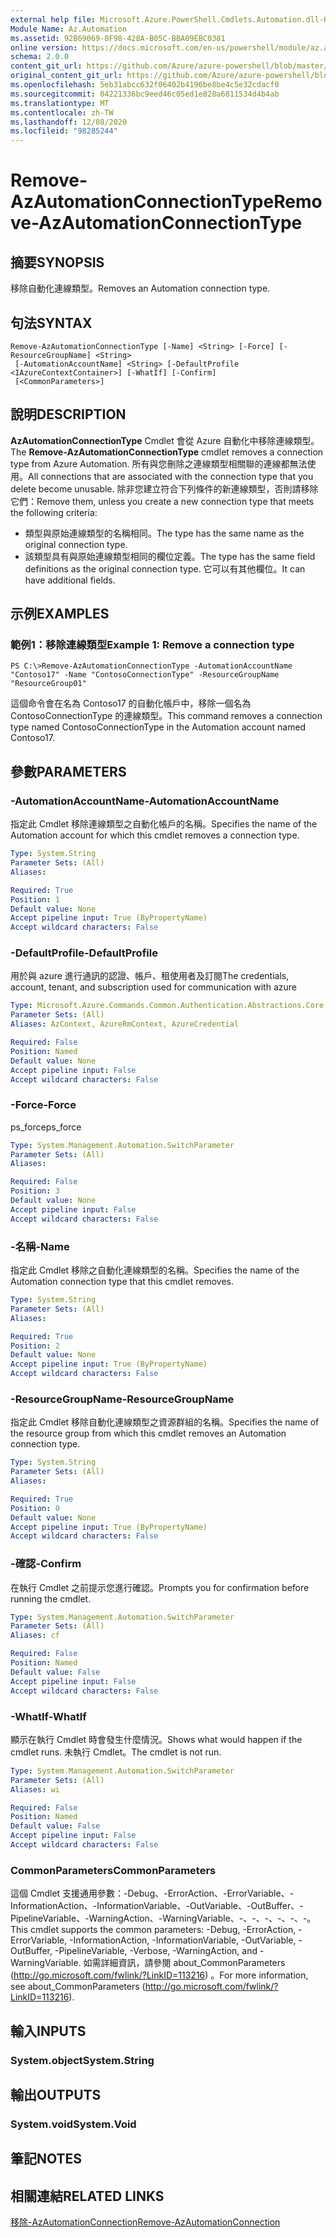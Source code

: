 ```yaml
---
external help file: Microsoft.Azure.PowerShell.Cmdlets.Automation.dll-Help.xml
Module Name: Az.Automation
ms.assetid: 92B69069-0F98-428A-B05C-BBA09EBC0381
online version: https://docs.microsoft.com/en-us/powershell/module/az.automation/remove-azautomationconnectiontype
schema: 2.0.0
content_git_url: https://github.com/Azure/azure-powershell/blob/master/src/Automation/Automation/help/Remove-AzAutomationConnectionType.md
original_content_git_url: https://github.com/Azure/azure-powershell/blob/master/src/Automation/Automation/help/Remove-AzAutomationConnectionType.md
ms.openlocfilehash: 5eb31abcc632f06402b4196be8be4c5e32cdacf0
ms.sourcegitcommit: 04221336bc9eed46c05ed1e828a6811534d4b4ab
ms.translationtype: MT
ms.contentlocale: zh-TW
ms.lasthandoff: 12/08/2020
ms.locfileid: "98285244"
---
```

# <span data-ttu-id="554a2-101">Remove-AzAutomationConnectionType</span><span class="sxs-lookup"><span data-stu-id="554a2-101">Remove-AzAutomationConnectionType</span></span>

## <span data-ttu-id="554a2-102">摘要</span><span class="sxs-lookup"><span data-stu-id="554a2-102">SYNOPSIS</span></span>
<span data-ttu-id="554a2-103">移除自動化連線類型。</span><span class="sxs-lookup"><span data-stu-id="554a2-103">Removes an Automation connection type.</span></span>

## <span data-ttu-id="554a2-104">句法</span><span class="sxs-lookup"><span data-stu-id="554a2-104">SYNTAX</span></span>

```
Remove-AzAutomationConnectionType [-Name] <String> [-Force] [-ResourceGroupName] <String>
 [-AutomationAccountName] <String> [-DefaultProfile <IAzureContextContainer>] [-WhatIf] [-Confirm]
 [<CommonParameters>]
```

## <span data-ttu-id="554a2-105">說明</span><span class="sxs-lookup"><span data-stu-id="554a2-105">DESCRIPTION</span></span>
<span data-ttu-id="554a2-106">**AzAutomationConnectionType** Cmdlet 會從 Azure 自動化中移除連線類型。</span><span class="sxs-lookup"><span data-stu-id="554a2-106">The **Remove-AzAutomationConnectionType** cmdlet removes a connection type from Azure Automation.</span></span>
<span data-ttu-id="554a2-107">所有與您刪除之連線類型相關聯的連線都無法使用。</span><span class="sxs-lookup"><span data-stu-id="554a2-107">All connections that are associated with the connection type that you delete become unusable.</span></span>
<span data-ttu-id="554a2-108">除非您建立符合下列條件的新連線類型，否則請移除它們：</span><span class="sxs-lookup"><span data-stu-id="554a2-108">Remove them, unless you create a new connection type that meets the following criteria:</span></span> 
- <span data-ttu-id="554a2-109">類型與原始連線類型的名稱相同。</span><span class="sxs-lookup"><span data-stu-id="554a2-109">The type has the same name as the original connection type.</span></span> 
- <span data-ttu-id="554a2-110">該類型具有與原始連線類型相同的欄位定義。</span><span class="sxs-lookup"><span data-stu-id="554a2-110">The type has the same field definitions as the original connection type.</span></span>
<span data-ttu-id="554a2-111">它可以有其他欄位。</span><span class="sxs-lookup"><span data-stu-id="554a2-111">It can have additional fields.</span></span>

## <span data-ttu-id="554a2-112">示例</span><span class="sxs-lookup"><span data-stu-id="554a2-112">EXAMPLES</span></span>

### <span data-ttu-id="554a2-113">範例1：移除連線類型</span><span class="sxs-lookup"><span data-stu-id="554a2-113">Example 1: Remove a connection type</span></span>
```
PS C:\>Remove-AzAutomationConnectionType -AutomationAccountName "Contoso17" -Name "ContosoConnectionType" -ResourceGroupName "ResourceGroup01"
```

<span data-ttu-id="554a2-114">這個命令會在名為 Contoso17 的自動化帳戶中，移除一個名為 ContosoConnectionType 的連線類型。</span><span class="sxs-lookup"><span data-stu-id="554a2-114">This command removes a connection type named ContosoConnectionType in the Automation account named Contoso17.</span></span>

## <span data-ttu-id="554a2-115">參數</span><span class="sxs-lookup"><span data-stu-id="554a2-115">PARAMETERS</span></span>

### <span data-ttu-id="554a2-116">-AutomationAccountName</span><span class="sxs-lookup"><span data-stu-id="554a2-116">-AutomationAccountName</span></span>
<span data-ttu-id="554a2-117">指定此 Cmdlet 移除連線類型之自動化帳戶的名稱。</span><span class="sxs-lookup"><span data-stu-id="554a2-117">Specifies the name of the Automation account for which this cmdlet removes a connection type.</span></span>

```yaml
Type: System.String
Parameter Sets: (All)
Aliases:

Required: True
Position: 1
Default value: None
Accept pipeline input: True (ByPropertyName)
Accept wildcard characters: False
```

### <span data-ttu-id="554a2-118">-DefaultProfile</span><span class="sxs-lookup"><span data-stu-id="554a2-118">-DefaultProfile</span></span>
<span data-ttu-id="554a2-119">用於與 azure 進行通訊的認證、帳戶、租使用者及訂閱</span><span class="sxs-lookup"><span data-stu-id="554a2-119">The credentials, account, tenant, and subscription used for communication with azure</span></span>

```yaml
Type: Microsoft.Azure.Commands.Common.Authentication.Abstractions.Core.IAzureContextContainer
Parameter Sets: (All)
Aliases: AzContext, AzureRmContext, AzureCredential

Required: False
Position: Named
Default value: None
Accept pipeline input: False
Accept wildcard characters: False
```

### <span data-ttu-id="554a2-120">-Force</span><span class="sxs-lookup"><span data-stu-id="554a2-120">-Force</span></span>
<span data-ttu-id="554a2-121">ps_force</span><span class="sxs-lookup"><span data-stu-id="554a2-121">ps_force</span></span>

```yaml
Type: System.Management.Automation.SwitchParameter
Parameter Sets: (All)
Aliases:

Required: False
Position: 3
Default value: None
Accept pipeline input: False
Accept wildcard characters: False
```

### <span data-ttu-id="554a2-122">-名稱</span><span class="sxs-lookup"><span data-stu-id="554a2-122">-Name</span></span>
<span data-ttu-id="554a2-123">指定此 Cmdlet 移除之自動化連線類型的名稱。</span><span class="sxs-lookup"><span data-stu-id="554a2-123">Specifies the name of the Automation connection type that this cmdlet removes.</span></span>

```yaml
Type: System.String
Parameter Sets: (All)
Aliases:

Required: True
Position: 2
Default value: None
Accept pipeline input: True (ByPropertyName)
Accept wildcard characters: False
```

### <span data-ttu-id="554a2-124">-ResourceGroupName</span><span class="sxs-lookup"><span data-stu-id="554a2-124">-ResourceGroupName</span></span>
<span data-ttu-id="554a2-125">指定此 Cmdlet 移除自動化連線類型之資源群組的名稱。</span><span class="sxs-lookup"><span data-stu-id="554a2-125">Specifies the name of the resource group from which this cmdlet removes an Automation connection type.</span></span>

```yaml
Type: System.String
Parameter Sets: (All)
Aliases:

Required: True
Position: 0
Default value: None
Accept pipeline input: True (ByPropertyName)
Accept wildcard characters: False
```

### <span data-ttu-id="554a2-126">-確認</span><span class="sxs-lookup"><span data-stu-id="554a2-126">-Confirm</span></span>
<span data-ttu-id="554a2-127">在執行 Cmdlet 之前提示您進行確認。</span><span class="sxs-lookup"><span data-stu-id="554a2-127">Prompts you for confirmation before running the cmdlet.</span></span>

```yaml
Type: System.Management.Automation.SwitchParameter
Parameter Sets: (All)
Aliases: cf

Required: False
Position: Named
Default value: False
Accept pipeline input: False
Accept wildcard characters: False
```

### <span data-ttu-id="554a2-128">-WhatIf</span><span class="sxs-lookup"><span data-stu-id="554a2-128">-WhatIf</span></span>
<span data-ttu-id="554a2-129">顯示在執行 Cmdlet 時會發生什麼情況。</span><span class="sxs-lookup"><span data-stu-id="554a2-129">Shows what would happen if the cmdlet runs.</span></span>
<span data-ttu-id="554a2-130">未執行 Cmdlet。</span><span class="sxs-lookup"><span data-stu-id="554a2-130">The cmdlet is not run.</span></span>

```yaml
Type: System.Management.Automation.SwitchParameter
Parameter Sets: (All)
Aliases: wi

Required: False
Position: Named
Default value: False
Accept pipeline input: False
Accept wildcard characters: False
```

### <span data-ttu-id="554a2-131">CommonParameters</span><span class="sxs-lookup"><span data-stu-id="554a2-131">CommonParameters</span></span>
<span data-ttu-id="554a2-132">這個 Cmdlet 支援通用參數：-Debug、-ErrorAction、-ErrorVariable、-InformationAction、-InformationVariable、-OutVariable、-OutBuffer、-PipelineVariable、-WarningAction、-WarningVariable、-、-、-、-、-、-。</span><span class="sxs-lookup"><span data-stu-id="554a2-132">This cmdlet supports the common parameters: -Debug, -ErrorAction, -ErrorVariable, -InformationAction, -InformationVariable, -OutVariable, -OutBuffer, -PipelineVariable, -Verbose, -WarningAction, and -WarningVariable.</span></span> <span data-ttu-id="554a2-133">如需詳細資訊，請參閱 about_CommonParameters (http://go.microsoft.com/fwlink/?LinkID=113216) 。</span><span class="sxs-lookup"><span data-stu-id="554a2-133">For more information, see about_CommonParameters (http://go.microsoft.com/fwlink/?LinkID=113216).</span></span>

## <span data-ttu-id="554a2-134">輸入</span><span class="sxs-lookup"><span data-stu-id="554a2-134">INPUTS</span></span>

### <span data-ttu-id="554a2-135">System.object</span><span class="sxs-lookup"><span data-stu-id="554a2-135">System.String</span></span>

## <span data-ttu-id="554a2-136">輸出</span><span class="sxs-lookup"><span data-stu-id="554a2-136">OUTPUTS</span></span>

### <span data-ttu-id="554a2-137">System.void</span><span class="sxs-lookup"><span data-stu-id="554a2-137">System.Void</span></span>

## <span data-ttu-id="554a2-138">筆記</span><span class="sxs-lookup"><span data-stu-id="554a2-138">NOTES</span></span>

## <span data-ttu-id="554a2-139">相關連結</span><span class="sxs-lookup"><span data-stu-id="554a2-139">RELATED LINKS</span></span>

[<span data-ttu-id="554a2-140">移除-AzAutomationConnection</span><span class="sxs-lookup"><span data-stu-id="554a2-140">Remove-AzAutomationConnection</span></span>](./Remove-AzAutomationConnection.md)


